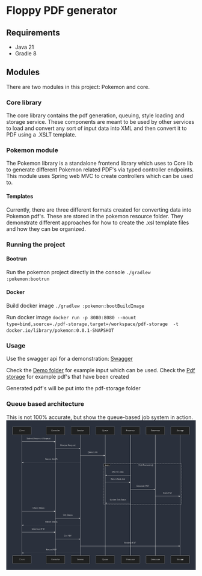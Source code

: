 # Floppy PDF generator

## Requirements
* Java 21
* Gradle 8

## Modules
There are two modules in this project: Pokemon and core.

### Core library
The core library contains the pdf generation, queuing, style loading and storage service. These components are meant to be used by other services to load and convert any sort of input data into XML and then convert it to PDF using a .XSLT template.

### Pokemon module
The Pokemon library is a standalone frontend library which uses to Core lib to generate different Pokemon related PDF's via typed controller endpoints.
This module uses Spring web MVC to create controllers which can be used to.

#### Templates
Currently, there are three different formats created for converting data into Pokemon pdf's. These are stored in the pokemon resource folder.
They demonstrate different approaches for how to create the .xsl template files and how they can be organized.

### Running the project

#### Bootrun
Run the pokemon project directly in the console
`./gradlew :pokemon:bootrun`

#### Docker
Build docker image
`./gradlew :pokemon:bootBuildImage`

Run docker image
`docker run -p 8080:8080 --mount type=bind,source=./pdf-storage,target=/workspace/pdf-storage  -t docker.io/library/pokemon:0.0.1-SNAPSHOT`

### Usage
Use the swagger api for a demonstration: [Swagger](http://localhost:8080/swagger-ui/index.html#/)

Check the [Demo folder](./demo-inputs) for example input which can be used.
Check the [Pdf storage](./pdf-storage) for example pdf's that have been created

Generated pdf's will be put into the pdf-storage folder

### Queue based architecture
This is not 100% accurate, but show the queue-based job system in action.
![mermaid.png](mermaid.png)